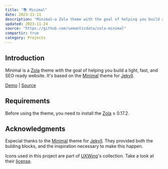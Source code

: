 ```yaml
---
title: "📚 Minimal"
date: 2023-11-11
description: "Minimal—a Zola theme with the goal of helping you build a light, fast, and SEO ready website. It's based on the Minimal theme for Jekyll. "
updated: 2023-11-24
source: "https://github.com/semanticdata/zola-minimal"
compartir: true
category: Projects
---
```

## Introduction

Minimal is a [Zola](https://www.getzola.org) theme with the goal of helping you build a light, fast, and SEO ready website. It's based on the [Minimal](https://github.com/pages-themes/minimal) theme for [Jekyll](https://jekyllrb.com/).

[Demo](https://miguelpimentel.do/zola-minimal/) | [Source](https://github.com/semanticdata/zola-minimal)

## Requirements

Before using the theme, you need to install the [Zola](https://www.getzola.org/documentation/getting-started/installation/) ≥ 0.17.2.

## Acknowledgments

Especial thanks to the [Minimal](https://github.com/pages-themes/minimal) theme for [Jekyll](https://jekyllrb.com/). They provided both the bulding blocks, and the inspiration necessary to make this happen.

Icons used in this project are part of <a href="https://uxwing.com/">UXWing</a>'s collection. Take a look at their <a href="https://uxwing.com/license">license</a>.
